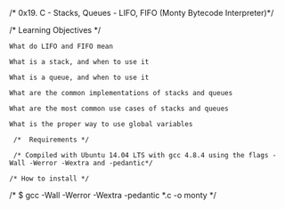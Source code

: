  /* 0x19. C - Stacks, Queues - LIFO, FIFO (Monty Bytecode Interpreter)*/
 
   /*  Learning Objectives */

    What do LIFO and FIFO mean

    What is a stack, and when to use it

    What is a queue, and when to use it

    What are the common implementations of stacks and queues

    What are the most common use cases of stacks and queues

    What is the proper way to use global variables

     /*  Requirements */
     
     /* Compiled with Ubuntu 14.04 LTS with gcc 4.8.4 using the flags -Wall -Werror -Wextra and -pedantic*/

    /* How to install */

   /*  $ gcc -Wall -Werror -Wextra -pedantic *.c -o monty */